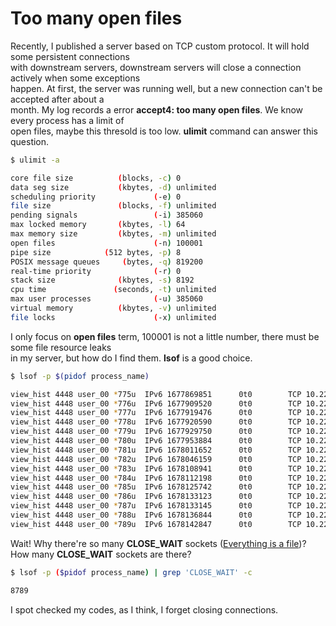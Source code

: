 # Too many open files

Recently, I published a server based on TCP custom protocol. It will hold some persistent connections     
with downstream servers, downstream servers will close a connection actively when some exceptions    
happen. At first, the server was running well, but a new connection can't be accepted after about a    
month. My log records a error **accept4: too many open files**. We know every process has a limit of     
open files, maybe this thresold is too low. **ulimit** command can answer this question.

```bash
$ ulimit -a

core file size          (blocks, -c) 0
data seg size           (kbytes, -d) unlimited
scheduling priority             (-e) 0
file size               (blocks, -f) unlimited
pending signals                 (-i) 385060
max locked memory       (kbytes, -l) 64
max memory size         (kbytes, -m) unlimited
open files                      (-n) 100001
pipe size            (512 bytes, -p) 8
POSIX message queues     (bytes, -q) 819200
real-time priority              (-r) 0
stack size              (kbytes, -s) 8192
cpu time               (seconds, -t) unlimited
max user processes              (-u) 385060
virtual memory          (kbytes, -v) unlimited
file locks                      (-x) unlimited
```

I only focus on **open files** term, 100001 is not a little number, there must be some file resource leaks     
in my server, but how do I find them. **lsof** is a good choice. 

```bash
$ lsof -p $(pidof process_name) 

view_hist 4448 user_00 *775u  IPv6 1677869851      0t0        TCP 10.223.134.43:9194->10.223.134.43:34370 (CLOSE_WAIT)
view_hist 4448 user_00 *776u  IPv6 1677909520      0t0        TCP 10.223.134.43:9194->10.224.139.136:59664 (ESTABLISHED)
view_hist 4448 user_00 *777u  IPv6 1677919476      0t0        TCP 10.223.134.43:9194->10.224.139.136:59747 (ESTABLISHED)
view_hist 4448 user_00 *778u  IPv6 1677920590      0t0        TCP 10.223.134.43:9194->10.223.134.43:34431 (CLOSE_WAIT)
view_hist 4448 user_00 *779u  IPv6 1677929750      0t0        TCP 10.223.134.43:9194->10.224.139.136:59823 (ESTABLISHED)
view_hist 4448 user_00 *780u  IPv6 1677953884      0t0        TCP 10.223.134.43:9194->10.223.134.43:34471 (CLOSE_WAIT)
view_hist 4448 user_00 *781u  IPv6 1678011652      0t0        TCP 10.223.134.43:9194->10.223.134.43:34541 (CLOSE_WAIT)
view_hist 4448 user_00 *782u  IPv6 1678046159      0t0        TCP 10.223.134.43:9194->10.223.134.43:34573 (CLOSE_WAIT)
view_hist 4448 user_00 *783u  IPv6 1678108941      0t0        TCP 10.223.134.43:9194->10.223.134.43:51006 (CLOSE_WAIT)
view_hist 4448 user_00 *784u  IPv6 1678112198      0t0        TCP 10.223.134.43:9194->10.49.95.67:27316 (ESTABLISHED)
view_hist 4448 user_00 *785u  IPv6 1678125742      0t0        TCP 10.223.134.43:9194->10.223.134.43:51018 (CLOSE_WAIT)
view_hist 4448 user_00 *786u  IPv6 1678133123      0t0        TCP 10.223.134.43:9194->10.224.133.153:53743 (ESTABLISHED)
view_hist 4448 user_00 *787u  IPv6 1678133145      0t0        TCP 10.223.134.43:9194->10.224.133.153:53744 (ESTABLISHED)
view_hist 4448 user_00 *788u  IPv6 1678136844      0t0        TCP 10.223.134.43:9194->10.223.134.43:51035 (CLOSE_WAIT)
view_hist 4448 user_00 *789u  IPv6 1678142847      0t0        TCP 10.223.134.43:9194->10.235.23.18:29189 (ESTABLISHED)
```

Wait! Why there're so many **CLOSE_WAIT** sockets ([Everything is a file](https://en.wikipedia.org/wiki/Everything_is_a_file))? How many **CLOSE_WAIT** sockets are there?       

```bash
$ lsof -p ($pidof process_name) | grep 'CLOSE_WAIT' -c

8789
```

I spot checked my codes, as I think, I forget closing connections.
